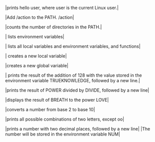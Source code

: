 |prints hello user, where user is the current Linux user.|

|Add /action to the PATH. /action|

|counts the number of directories in the PATH.|

| lists environment variables|

| lists all local variables and environment variables, and functions|

| creates a new local variable|

|creates a new global variable|

| prints the result of the addition of 128 with the value stored in the environment variable TRUEKNOWLEDGE, followed by a new line.|

|prints the result of POWER divided by DIVIDE, followed by a new line|

|displays the result of BREATH to the power LOVE|

|converts a number from base 2 to base 10|

|prints all possible combinations of two letters, except oo|

|prints a number with two decimal places, followed by a new line| |The number will be stored in the environment variable NUM|
